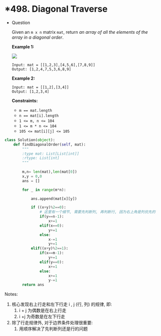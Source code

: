 # *498. Diagonal Traverse

- Question
    
    Given an `m x n` matrix `mat`, return *an array of all the elements of the array in a diagonal order*.
    
    **Example 1:**
    
    ![](https://assets.leetcode.com/uploads/2021/04/10/diag1-grid.jpg)
    
    ```
    Input: mat = [[1,2,3],[4,5,6],[7,8,9]]
    Output: [1,2,4,7,5,3,6,8,9]
    
    ```
    
    **Example 2:**
    
    ```
    Input: mat = [[1,2],[3,4]]
    Output: [1,2,3,4]
    
    ```
    
    **Constraints:**
    
    - `m == mat.length`
    - `n == mat[i].length`
    - `1 <= m, n <= 104`
    - `1 <= m * n <= 104`
    - `105 <= mat[i][j] <= 105`

```python
class Solution(object):
    def findDiagonalOrder(self, mat):
        """
        :type mat: List[List[int]]
        :rtype: List[int]
        """
        
        m,n= len(mat),len(mat[0])
        x,y = 0,0
        ans = []

        for _ in range(m*n):

            ans.append(mat[x][y])

            if ((x+y)%2==0):
                # 这里有一个细节, 需要先判断列, 再判断行, 因为右上角是列优先的
                if(y==n-1):
                    x+=1
                elif(x==0): 
                    y+=1
                else:
                    x-=1
                    y+=1
            elif((x+y)%2==1):
                if(x==m-1):
                    y+=1
                elif(y==0):
                    x+=1
                else:
                    x+=1
                    y-=1
        return ans
```

Notes:

1. 核心发现右上行走和左下行走 i , j (行, 列) 的规律, 即:
    1. i + j 为偶数是在右上行走
    2. i +j 为奇数是在左下行走
2. 除了行走规律外, 对于边界条件处理很重要:
    1. 用顺序解决了先判断列还是行的问题